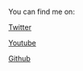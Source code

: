 You can find me on:

[Twitter](https://twitter.com/agarrharr)

[Youtube](https://www.youtube.com/channel/UCk7mzIr-GNMVpc8JcswOCvg)

[Github](https://github.com/agarrharr)
